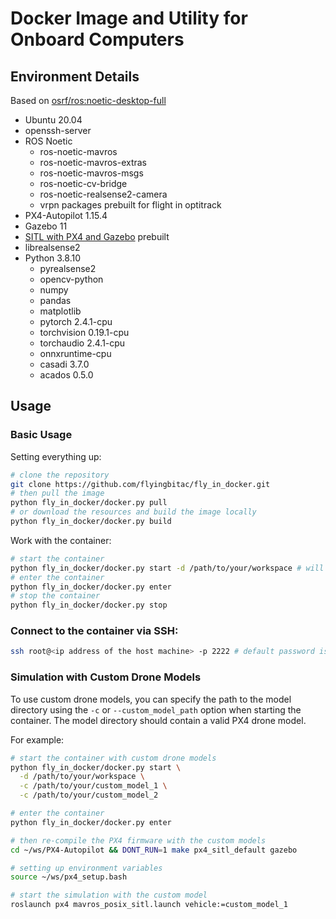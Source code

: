 # Docker Image and Utility for Onboard Computers

## Environment Details

Based on [osrf/ros:noetic-desktop-full](https://hub.docker.com/r/osrf/ros/tags)

- Ubuntu 20.04
- openssh-server
- ROS Noetic
  - ros-noetic-mavros
  - ros-noetic-mavros-extras
  - ros-noetic-mavros-msgs
  - ros-noetic-cv-bridge
  - ros-noetic-realsense2-camera
  - vrpn packages prebuilt for flight in optitrack
- PX4-Autopilot 1.15.4
- Gazebo 11
- [SITL with PX4 and Gazebo](https://docs.px4.io/v1.15/en/simulation/ros_interface.html#launching-gazebo-classic-with-ros-wrappers) prebuilt
- librealsense2
- Python 3.8.10
  - pyrealsense2
  - opencv-python
  - numpy
  - pandas
  - matplotlib
  - pytorch 2.4.1-cpu
  - torchvision 0.19.1-cpu
  - torchaudio 2.4.1-cpu
  - onnxruntime-cpu
  - casadi 3.7.0
  - acados 0.5.0

## Usage

### Basic Usage
Setting everything up:
```bash
# clone the repository
git clone https://github.com/flyingbitac/fly_in_docker.git
# then pull the image
python fly_in_docker/docker.py pull
# or download the resources and build the image locally
python fly_in_docker/docker.py build
```

Work with the container:
```bash
# start the container
python fly_in_docker/docker.py start -d /path/to/your/workspace # will be mounted at /root/ws/workspace
# enter the container
python fly_in_docker/docker.py enter
# stop the container
python fly_in_docker/docker.py stop
```

### Connect to the container via SSH:

```bash
ssh root@<ip address of the host machine> -p 2222 # default password is 'letmein'
```

### Simulation with Custom Drone Models

To use custom drone models, you can specify the path to the model directory using the `-c` or `--custom_model_path` option when starting the container. The model directory should contain a valid PX4 drone model.

For example:
```bash
# start the container with custom drone models
python fly_in_docker/docker.py start \
  -d /path/to/your/workspace \
  -c /path/to/your/custom_model_1 \
  -c /path/to/your/custom_model_2

# enter the container
python fly_in_docker/docker.py enter

# then re-compile the PX4 firmware with the custom models
cd ~/ws/PX4-Autopilot && DONT_RUN=1 make px4_sitl_default gazebo

# setting up environment variables
source ~/ws/px4_setup.bash

# start the simulation with the custom model
roslaunch px4 mavros_posix_sitl.launch vehicle:=custom_model_1
```